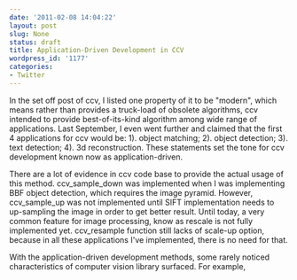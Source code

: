 ```yaml
---
date: '2011-02-08 14:04:22'
layout: post
slug: None
status: draft
title: Application-Driven Development in CCV
wordpress_id: '1177'
categories:
- Twitter
---
```


In the set off post of ccv, I listed one property of it to be "modern", which means rather than provides a truck-load of obsolete algorithms, ccv intended to provide best-of-its-kind algorithm among wide range of applications. Last September, I even went further and claimed that the first 4 applications for ccv would be: 1). object matching; 2). object detection; 3). text detection; 4). 3d reconstruction. These statements set the tone for ccv development known now as application-driven.

There are a lot of evidence in ccv code base to provide the actual usage of this method. ccv_sample_down was implemented when I was implementing BBF object detection, which requires the image pyramid. However, ccv_sample_up was not implemented until SIFT implementation needs to up-sampling the image in order to get better result. Until today, a very common feature for image processing, know as rescale is not fully implemented yet. ccv_resample function still lacks of scale-up option, because in all these applications I've implemented, there is no need for that.

With the application-driven development methods, some rarely noticed characteristics of computer vision library surfaced. For example, 
